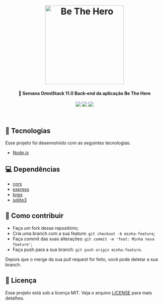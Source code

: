 <h1 align="center">
    <img alt="Be The Hero" title="Be The Hero " src="https://pbs.twimg.com/media/ES6lnz4WAAEeV6J?format=png&name=900x900" width="250px" />
</h1>

<h4 align="center">
  🚀 Semana OmniStack 11.0 Back-end da aplicação Be The Hero
</h4>
<div align="center">

![](https://img.shields.io/badge/license-MIT-green)
![](https://img.shields.io/github/issues/LumusCode/be-the-hero-backend)
![](https://img.shields.io/github/stars/LumusCode/be-the-hero-backend)

</div> 
<br>

## :rocket: Tecnologias

Esse projeto foi desenvolvido com as seguintes tecnologias:

- [Node.js](https://nodejs.org/en/)

## 💻 Dependências

- [cors](https://expressjs.com/en/resources/middleware/cors.html)
- [express](https://nodejs.org/en/)
- [knex](http://knexjs.org/)
- [sqlite3](https://www.npmjs.com/package/sqlite3)

## 🤔 Como contribuir

- Faça um fork desse repositório;
- Cria uma branch com a sua feature: `git checkout -b minha-feature`;
- Faça commit das suas alterações: `git commit -m 'feat: Minha nova feature'`;
- Faça push para a sua branch: `git push origin minha-feature`.

Depois que o merge da sua pull request for feito, você pode deletar a sua branch.

## :memo: Licença

Esse projeto está sob a licença MIT. Veja o arquivo [LICENSE](LICENSE.md) para mais detalhes.
